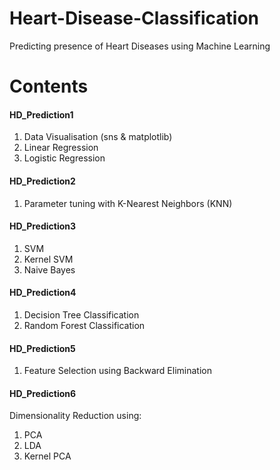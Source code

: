 # Heart-Disease-Classification
Predicting presence of Heart Diseases using Machine Learning

# Contents

#### HD_Prediction1
  1. Data Visualisation (sns & matplotlib)
  2. Linear Regression
  3. Logistic Regression
  
#### HD_Prediction2
  1. Parameter tuning with K-Nearest Neighbors (KNN)
  
#### HD_Prediction3
  1. SVM
  2. Kernel SVM
  3. Naive Bayes
  
#### HD_Prediction4
  1. Decision Tree Classification
  2. Random Forest Classification
  
#### HD_Prediction5
  1. Feature Selection using Backward Elimination
  
#### HD_Prediction6
  Dimensionality Reduction using:
  1. PCA
  2. LDA
  3. Kernel PCA
